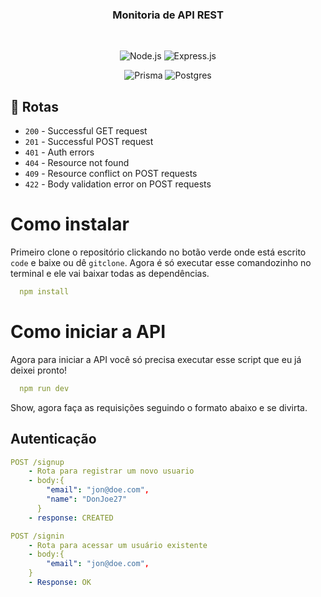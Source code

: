 <h3 align="center">
    Monitoria de API REST
  </h3>
    <br />
  
  <div align="center">

  ![Node.js ](https://img.shields.io/badge/node.js-6DA55F?logo=node.js&logoColor=white&style=for-the-badge)
  ![Express.js](https://img.shields.io/badge/express.js-%23404d59.svg?logo=express&logoColor=%2361DAFB&style=for-the-badge)
  
  ![Prisma](https://img.shields.io/badge/Prisma-3982CE?style=for-the-badge&logo=Prisma&logoColor=white)
  ![Postgres](https://img.shields.io/badge/PostgreSQL-316192?style=for-the-badge&logo=postgresql&logoColor=white)

  </div>
  
</div>

## 🚀 Rotas

  - `200` - Successful GET request
  - `201` - Successful POST request
  - `401` - Auth errors
  - `404` - Resource not found 
  - `409` - Resource conflict on POST requests
  - `422` - Body validation error on POST requests
  
# Como instalar
Primeiro clone o repositório clickando no botão verde onde está escrito ``code`` e baixe ou dê ``gitclone``.
Agora é só executar esse comandozinho no terminal e ele vai baixar todas as dependências.
``` yml
  npm install
```
# Como iniciar a API
Agora para iniciar a API você só precisa executar esse script que eu já deixei pronto! 
```yml
  npm run dev
```
Show, agora faça as requisições seguindo o formato abaixo e se divirta.

## Autenticação

```yml
POST /signup
    - Rota para registrar um novo usuario
    - body:{
        "email": "jon@doe.com",
        "name": "DonJoe27"
      }
    - response: CREATED
```

```yml
POST /signin
    - Rota para acessar um usuário existente
    - body:{
        "email": "jon@doe.com",
    }
    - Response: OK
```
